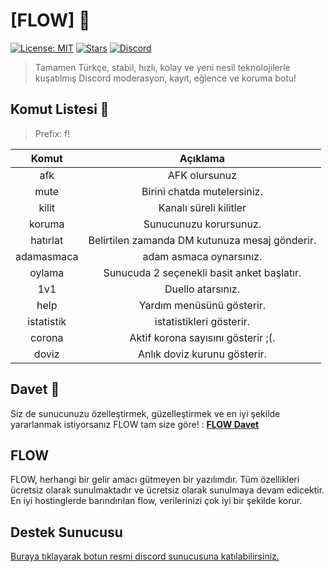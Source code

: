 # [FLOW] 🤖

[![License: MIT](https://img.shields.io/badge/License-MIT-yellow.svg)](https://opensource.org/licenses/MIT)
[![Stars](https://img.shields.io/github/stars/musacnsvr/flow)](https://github.com/musacnsvr/flow/stargazers)
[![Discord](https://img.shields.io/discord/644947524788027435)](https://discord.gg/9cDeqFe)


> Tamamen Türkçe, stabil, hızlı, kolay ve yeni nesil teknolojilerle kuşatılmış Discord moderasyon, kayıt, eğlence ve koruma botu!

## Komut Listesi 🦾

> Prefix: f!

| Komut | Açıklama |
|:-----------:|:----------:|
| afk | AFK olursunuz |
| mute | Birini chatda mutelersiniz. |
| kilit | Kanalı süreli kilitler |
| koruma | Sunucunuzu korursunuz. |
| hatırlat | Belirtilen zamanda DM kutunuza mesaj gönderir. |
| adamasmaca | adam asmaca oynarsınız. |
| oylama | Sunucuda 2 seçenekli basit anket başlatır. |
| 1v1 | Duello atarsınız. |
| help | Yardım menüsünü gösterir. |
| istatistik | istatistikleri gösterir. |
| corona | Aktif korona sayısını gösterir ;(. |
| doviz | Anlık doviz kurunu gösterir. |

## Davet 🔗

Siz de sunucunuzu özelleştirmek, güzelleştirmek ve en iyi şekilde yararlanmak istiyorsanız FLOW tam size göre! : **[FLOW Davet](https://discord.com/api/oauth2/authorize?client_id=741323966127538197&permissions=8&scope=bot)**

## FLOW

FLOW, herhangi bir gelir amacı gütmeyen bir yazılımdır. Tüm özellikleri ücretsiz olarak sunulmaktadır ve ücretsiz olarak sunulmaya devam edicektir. 
En iyi hostinglerde barındırılan flow, verilerinizi çok iyi  bir şekilde korur.


## Destek Sunucusu
[Buraya tıklayarak botun resmi discord sunucusuna katılabilirsiniz.](https://discord.gg/9cDeqFe)


